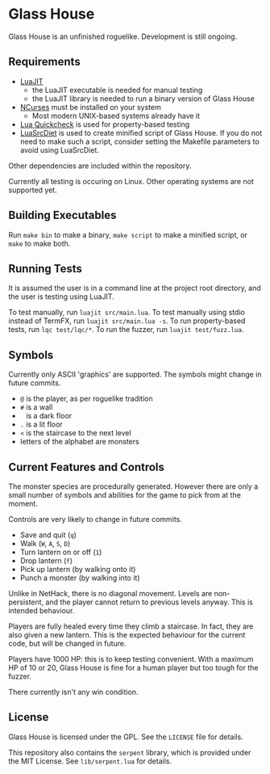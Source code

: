 # Glass House

Glass House is an unfinished roguelike. Development is still ongoing.

## Requirements

+ [LuaJIT](https://luajit.org)
  + the LuaJIT executable is needed for manual testing
  + the LuaJIT library is needed to run a binary version of Glass House
+ [NCurses](https://invisible-island.net/ncurses/) must be installed on your system
  + Most modern UNIX-based systems already have it
+ [Lua Quickcheck](https://luarocks.org/modules/primordus/lua-quickcheck) is used for property-based testing
+ [LuaSrcDiet](https://github.com/jirutka/luasrcdiet) is used to create minified script of Glass House. If you do not need to make such a script, consider setting the Makefile parameters to avoid using LuaSrcDiet.

Other dependencies are included within the repository.

Currently all testing is occuring on Linux. Other operating systems are not supported yet. 

## Building Executables

Run `make bin` to make a binary, `make script` to make a minified script, or `make` to make both.

## Running Tests

It is assumed the user is in a command line at the project root directory, and the user is testing using LuaJIT. 

To test manually, run `luajit src/main.lua`.
To test manually using stdio instead of TermFX, run `luajit src/main.lua -s`.
To run property-based tests, run `lqc test/lqc/*`.
To run the fuzzer, run `luajit test/fuzz.lua`.

## Symbols

Currently only ASCII 'graphics' are supported. The symbols might change in future commits.
+ `@` is the player, as per roguelike tradition
+ `#` is a wall
+ ` ` is a dark floor
+ `.` is a lit floor
+ `<` is the staircase to the next level
+ letters of the alphabet are monsters

## Current Features and Controls

The monster species are procedurally generated. However there are only a small number of symbols and
abilities for the game to pick from at the moment. 

Controls are very likely to change in future commits.
+ Save and quit (`q`)
+ Walk (`W`, `A`, `S`, `D`)
+ Turn lantern on or off (`1`)
+ Drop lantern (`f`)
+ Pick up lantern (by walking onto it)
+ Punch a monster (by walking into it)

Unlike in NetHack, there is no diagonal movement. Levels are non-persistent, and the player cannot return to previous levels anyway. This is intended behaviour.

Players are fully healed every time they climb a staircase. In fact, they are also given a new lantern. This is the expected behaviour for the current code, but will be changed in future.

Players have 1000 HP: this is to keep testing convenient. With a maximum HP of 10 or 20, Glass House is fine for a human player but too tough for the fuzzer.

There currently isn't any win condition.

## License

Glass House is licensed under the GPL. See the `LICENSE` file for details.

This repository also contains the `serpent` library, which is provided under the MIT License. See `lib/serpent.lua` for details.
